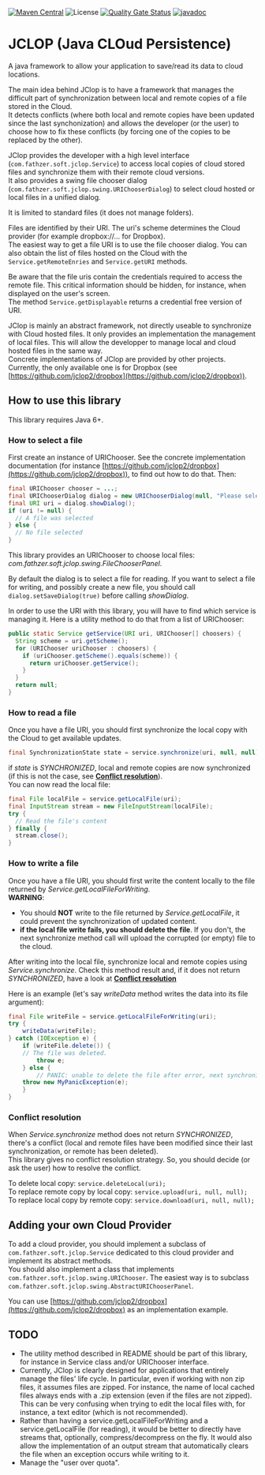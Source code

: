 [![Maven Central](https://img.shields.io/maven-central/v/com.fathzer/jclop2)](https://central.sonatype.com/artifact/com.fathzer/jclop-jclop2)
<picture>
  <img alt="License" src="https://img.shields.io/badge/license-Apache%202.0-brightgreen.svg">
</picture>
[![Quality Gate Status](https://sonarcloud.io/api/project_badges/measure?project=jclop2_JClop&metric=alert_status)](https://sonarcloud.io/summary/new_code?id=jclop2_JClop)
[![javadoc](https://javadoc.io/badge2/com.fathzer/jclop2/javadoc.svg)](https://javadoc.io/doc/com.fathzer/jclop2)

# JCLOP (Java CLOud Persistence)

A java framework to allow your application to save/read its data to cloud locations.


The main idea behind JClop is to have a framework that manages the difficult part of synchronization between local and remote copies of a file stored in the Cloud.  
It detects conflicts (where both local and remote copies have been updated since the last synchonization) and allows the developer (or the user) to choose how to fix these conflicts (by forcing one of the copies to be replaced by the other).

JClop provides the developer with a high level interface (```com.fathzer.soft.jclop.Service```) to access local copies of cloud stored files and synchronize them with their remote cloud versions.  
It also provides a swing file chooser dialog (```com.fathzer.soft.jclop.swing.URIChooserDialog```) to select cloud hosted or local files in a unified dialog.

It is limited to standard files (it does not manage folders).

Files are identified by their URI. The uri's scheme determines the Cloud provider (for example dropbox://... for Dropbox).  
The easiest way to get a file URI is to use the file chooser dialog. You can also obtain the list of files hosted on the Cloud with the ```Service.getRemoteEnries``` and ```Service.getURI``` methods.

Be aware that the file uris contain the credentials required to access the remote file. This critical information should be hidden, for instance, when displayed on the user's screen.  
The method ```Service.getDisplayable``` returns a credential free version of URI.

JClop is mainly an abstract framework, not directly useable to synchronize with Cloud hosted files. It only provides an implementation the management of local files. This will allow the developper to manage local and cloud hosted files in the same way.  
Concrete implementations of JClop are provided by other projects. Currently, the only available one is for Dropbox (see [https://github.com/jclop2/dropbox](https://github.com/jclop2/dropbox)). 

## How to use this library
This library requires Java 6+.

### How to select a file
First create an instance of URIChooser. See the concrete implementation documentation (for instance [https://github.com/jclop2/dropbox](https://github.com/jclop2/dropbox)), to find out how to do that.
Then:  
```java
final URIChooser chooser = ...;
final URIChooserDialog dialog = new URIChooserDialog(null, "Please select a file", new URIChooser[] {chooser});
final URI uri = dialog.showDialog();
if (uri != null) {
  // A file was selected
} else {
  // No file selected
}
```

This library provides an URIChooser to choose local files: *com.fathzer.soft.jclop.swing.FileChooserPanel*.

By default the dialog is to select a file for reading. If you want to select a file for writing, and possibly create a new file, you should call ```dialog.setSaveDialog(true)``` before calling *showDialog*.

In order to use the URI with this library, you will have to find which service is managing it. Here is a utility method to do that from a list of URIChooser:
```java
public static Service getService(URI uri, URIChooser[] choosers) {
  String scheme = uri.getScheme();
  for (URIChooser uriChooser : choosers) {
    if (uriChooser.getScheme().equals(scheme)) {
      return uriChooser.getService();
    }
  }
  return null;
}
```

### How to read a file
Once you have a file URI, you should first synchronize the local copy with the Cloud to get available updates.
```java
final SynchronizationState state = service.synchronize(uri, null, null);
```
if *state* is *SYNCHRONIZED*, local and remote copies are now synchronized (if this is not the case, see **[Conflict resolution](#conflict-resolution)**).  
You can now read the local file:
```java
final File localFile = service.getLocalFile(uri);
final InputStream stream = new FileInputStream(localFile);
try {
  // Read the file's content
} finally {
  stream.close();
}
```

### How to write a file
Once you have a file URI, you should first write the content locally to the file returned by *Service.getLocalFileForWriting*.  
**WARNING**:
- You should **NOT** write to the file returned by *Service.getLocalFile*, it could prevent the synchronization of updated content.
- **if the local file write fails, you should delete the file**. If you don't, the next synchronize method call will upload the corrupted (or empty) file to the cloud.

After writing into the local file, synchronize local and remote copies using *Service.synchronize*. Check this method result and, if it does not return *SYNCHRONIZED*, have a look at **[Conflict resolution](#conflict-resolution)**

Here is an example (let's say *writeData* method writes the data into its file argument):
```java
final File writeFile = service.getLocalFileForWriting(uri);
try {
	writeData(writeFile);
} catch (IOException e) {
	if (writeFile.delete()) {
    // The file was deleted.
		throw e;
	} else {
		// PANIC: unable to delete the file after error, next synchronization can corrupt data. You probably should send a specific exception there
    throw new MyPanicException(e);
	}
}
```

### Conflict resolution
When *Service.synchronize* method does not return *SYNCHRONIZED*, there's a conflict (local and remote files have been modified since their last synchronization, or remote has been deleted).  
This library gives no conflict resolution strategy. So, you should decide (or ask the user) how to resolve the conflict.

To delete local copy: ```service.deleteLocal(uri);```  
To replace remote copy by local copy: ```service.upload(uri, null, null);```  
To replace local copy by remote copy: ```service.download(uri, null, null);```

## Adding your own Cloud Provider

To add a cloud provider, you should implement a subclass of ```com.fathzer.soft.jclop.Service``` dedicated to this cloud provider and implement its abstract methods.  
You should also implement a class that implements ```com.fathzer.soft.jclop.swing.URIChooser```. The easiest way is to subclass ```com.fathzer.soft.jclop.swing.AbstractURIChooserPanel```.

You can use [https://github.com/jclop2/dropbox](https://github.com/jclop2/dropbox) as an implementation example.

## TODO
- The utility method described in README should be part of this library, for instance in Service class and/or URIChooser interface.
- Currently, JClop is clearly designed for applications that entirely manage the files' life cycle. In particular, even if working with non zip files, it assumes files are zipped.
For instance, the name of local cached files always ends with a .zip extension (even if the files are not zipped). This can be very confusing when trying to edit the local files with, for instance, a text editor (which is not recommended).
- Rather than having a service.getLocalFileForWriting and a service.getLocalFile (for reading), it would be better to directly have streams that, optionally, compress/decompress on the fly. It would also allow the implementation of an output stream that automatically clears the file when an exception occurs while writing to it.
- Manage the "user over quota".
